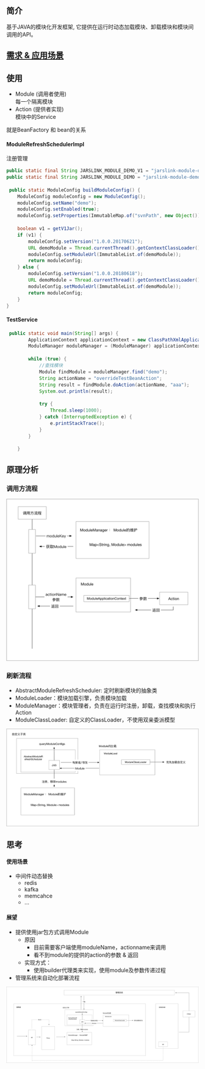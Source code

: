 ## 简介
基于JAVA的模块化开发框架, 它提供在运行时动态加载模块、卸载模块和模块间调用的API。

## [需求 & 应用场景](https://github.com/alibaba/jarslink/wiki/index-cn)

## 使用

- Module (调用者使用)  
    每一个隔离模块
- Action (提供者实现)  
    模块中的Service

就是BeanFactory 和 bean的关系

#### ModuleRefreshSchedulerImpl
注册管理
``` java
public static final String JARSLINK_MODULE_DEMO_V1 = "jarslink-module-demo.jar";
public static final String JARSLINK_MODULE_DEMO = "jarslink-module-demo-1.0.0.jar";

 public static ModuleConfig buildModuleConfig() {
    ModuleConfig moduleConfig = new ModuleConfig();
    moduleConfig.setName("demo");
    moduleConfig.setEnabled(true);
    moduleConfig.setProperties(ImmutableMap.of("svnPath", new Object()));

    boolean v1 = getV1Jar();
    if (v1) {
        moduleConfig.setVersion("1.0.0.20170621");
        URL demoModule = Thread.currentThread().getContextClassLoader().getResource(JARSLINK_MODULE_DEMO_V1);
        moduleConfig.setModuleUrl(ImmutableList.of(demoModule));
        return moduleConfig;
    } else {
        moduleConfig.setVersion("1.0.0.20180618");
        URL demoModule = Thread.currentThread().getContextClassLoader().getResource(JARSLINK_MODULE_DEMO);
        moduleConfig.setModuleUrl(ImmutableList.of(demoModule));
        return moduleConfig;
    }
}
```

#### TestService
``` java
 public static void main(String[] args) {
        ApplicationContext applicationContext = new ClassPathXmlApplicationContext("config.xml");
        ModuleManager moduleManager = (ModuleManager) applicationContext.getBean("moduleManager");

        while (true) {
            //查找模块
            Module findModule = moduleManager.find("demo");
            String actionName = "overrideTestBeanAction";
            String result = findModule.doAction(actionName, "aaa");
            System.out.println(result);

            try {
                Thread.sleep(1000);
            } catch (InterruptedException e) {
                e.printStackTrace();
            }
        }

    }
```



## 原理分析

### 调用方流程
![](jarlinks-调用.png)


### 刷新流程

- AbstractModuleRefreshScheduler: 定时刷新模块的抽象类 
- ModuleLoader：模块加载引擎，负责模块加载
- ModuleManager：模块管理者，负责在运行时注册，卸载，查找模块和执行Action
- ModuleClassLoader: 自定义的ClassLoader，不使用双亲委派模型

![](jarlinks-刷新流程.png)


## 思考

#### 使用场景
- 中间件动态替换
    - redis
    - kafka
    - memcahce
    - ...

#### 展望

- 提供使用jar包方式调用Module  
    - 原因
        - 目前需要客户端使用moduleName，actionname来调用
        - 看不到module的提供的action的参数 & 返回  
    - 实现方式：
        - 使用builder代理类来实现，使用module及参数传递过程
- 管理系统来自动化部署流程


![](jarslink-展望总的架构.png)